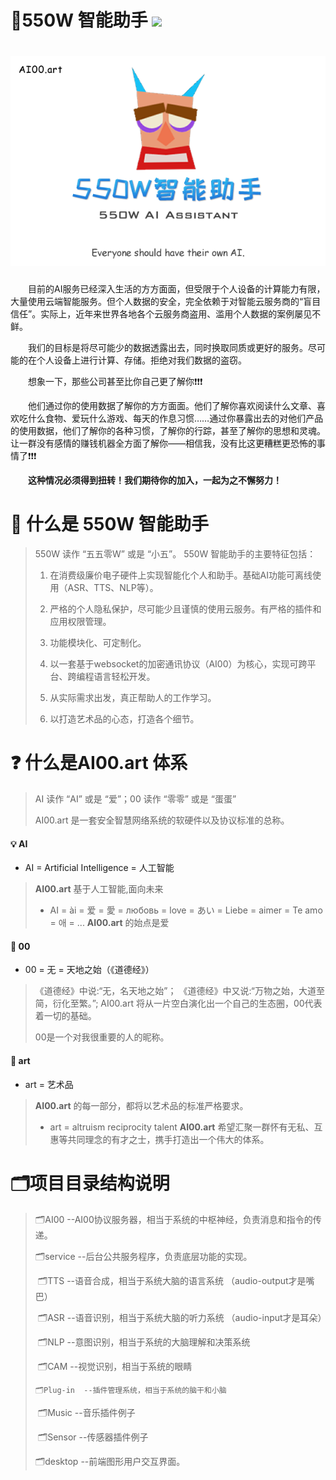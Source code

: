 # 🤖550W 智能助手  ![](https://img.shields.io/badge/license-MIT-blue) 

#  ![](https://github.com/cgisky1980/550W_AI_Assistant/blob/main/550w_logo.png)



&emsp;&emsp;目前的AI服务已经深入生活的方方面面，但受限于个人设备的计算能力有限，大量使用云端智能服务。但个人数据的安全，完全依赖于对智能云服务商的“盲目信任”。实际上，近年来世界各地各个云服务商盗用、滥用个人数据的案例屡见不鲜。

&emsp;&emsp;我们的目标是将尽可能少的数据透露出去，同时换取同质或更好的服务。尽可能的在个人设备上进行计算、存储。拒绝对我们数据的盗窃。

&emsp;&emsp;想象一下，那些公司甚至比你自己更了解你❗❗❗

&emsp;&emsp;他们通过你的使用数据了解你的方方面面。他们了解你喜欢阅读什么文章、喜欢吃什么食物、爱玩什么游戏、每天的作息习惯……通过你暴露出去的对他们产品的使用数据，他们了解你的各种习惯，了解你的行踪，甚至了解你的思想和灵魂。让一群没有感情的赚钱机器全方面了解你——相信我，没有比这更糟糕更恐怖的事情了❗❗❗

**&emsp;&emsp;这种情况必须得到扭转！我们期待你的加入，一起为之不懈努力！**

# 👑 什么是 550W 智能助手 

  >550W 读作 “五五零W” 或是 “小五”。
  >550W 智能助手的主要特征包括：
  >
  >1. 在消费级廉价电子硬件上实现智能化个人和助手。基础AI功能可离线使用（ASR、TTS、NLP等）。
  >
  >2. 严格的个人隐私保护，尽可能少且谨慎的使用云服务。有严格的插件和应用权限管理。
  >
  >3. 功能模块化、可定制化。
  >
  >4. 以一套基于websocket的加密通讯协议（AI00）为核心，实现可跨平台、跨编程语言轻松开发。
  >
  >5. 从实际需求出发，真正帮助人的工作学习。
  >
  >6. 以打造艺术品的心态，打造各个细节。
  >
  >   

# ❓ 什么是AI00.art 体系

  >AI 读作 “AI” 或是 “爱”；00 读作 “零零” 或是 “蛋蛋”
  >
  >AI00.art 是一套安全智慧网络系统的软硬件以及协议标准的总称。

#### 💡 AI

  - AI = Artificial Intelligence = 人工智能

>**AI00.art** 基于人工智能,面向未来
>
>- AI = ài = 爱 = 愛 = любовь = love = あい = Liebe = aimer = Te amo = 애 = ...
>  **AI00.art** 的始点是爱

#### 💋 00

  - 00 = 无 = 天地之始（《道德经》）

>《道德经》中说:“无，名天地之始”；
>《道德经》中又说:“万物之始，大道至简，衍化至繁。”;
>AI00.art 将从一片空白演化出一个自己的生态圈，00代表着一切的基础。
>
>00是一个对我很重要的人的昵称。

#### 💎 art

  - art = 艺术品

> **AI00.art** 的每一部分，都将以艺术品的标准严格要求。
>
> - art = altruism reciprocity talent
>   **AI00.art** 希望汇聚一群怀有无私、互惠等共同理念的有才之士，携手打造出一个伟大的体系。

# 🗂项目目录结构说明

  >🗂AI00  --AI00协议服务器，相当于系统的中枢神经，负责消息和指令的传递。
  >
  >🗂service  --后台公共服务程序，负责底层功能的实现。
  >
  >​     🗂TTS  --语音合成，相当于系统大脑的语言系统 （audio-output才是嘴巴） 
  >
  >​     🗂ASR  --语音识别，相当于系统大脑的听力系统 （audio-input才是耳朵）  
  >
  >​     🗂NLP  --意图识别，相当于系统的大脑理解和决策系统
  >
  >​     🗂CAM  --视觉识别，相当于系统的眼睛
  >
  > 	🗂Plug-in  --插件管理系统，相当于系统的脑干和小脑
  >
  >​           🗂Music  --音乐插件例子
  >
  >​           🗂Sensor  --传感器插件例子
  >
  >🗂desktop --前端图形用户交互界面。
  >
  >

